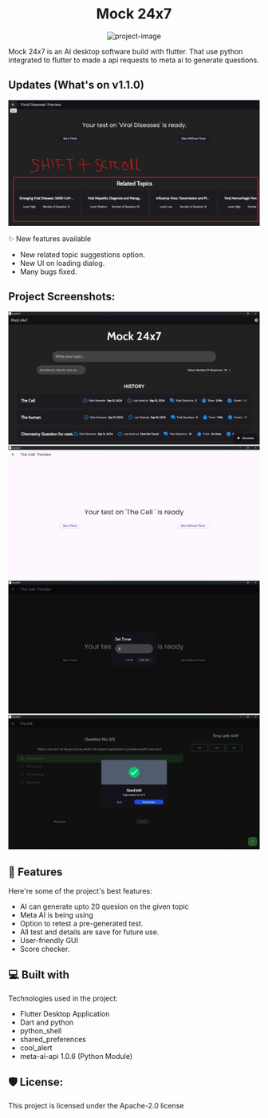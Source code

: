 <h1 align="center" id="title">Mock 24x7</h1>

<p align="center"><img src="https://socialify.git.ci/somnathdashs/Mock-24x7/image?description=1&amp;font=Bitter&amp;language=1&amp;logo=https%3A%2F%2Fgithub.com%2Fsomnathdashs%2FMock-24x7%2Fblob%2Fmain%2FScreenshot%2FMOCK.jpg%3Fraw%3Dtrue&amp;name=1&amp;pattern=Solid&amp;theme=Dark" alt="project-image"></p>

<p id="description">Mock 24x7 is an AI desktop software build with flutter. That use python integrated to flutter to made a api requests to meta ai to generate questions.</p>

## Updates (What's on v1.1.0)
<img src="https://github.com/somnathdashs/Mock-24x7/blob/main/Screenshot/Screenshot%202024-09-22%20123450.png?raw=true" alt="update-screenshot">

✨ New features available
*  New related topic suggestions option.
*  New UI on loading dialog.
*  Many bugs fixed.

<h2>Project Screenshots:</h2>

<img src="https://github.com/somnathdashs/Mock-24x7/blob/main/Screenshot/5.png?raw=true" alt="project-screenshot" >

<img src="https://github.com/somnathdashs/Mock-24x7/blob/main/Screenshot/4.png?raw=true" alt="project-screenshot" >

<img src="https://github.com/somnathdashs/Mock-24x7/blob/main/Screenshot/3.png?raw=true" alt="project-screenshot">

<img src="https://github.com/somnathdashs/Mock-24x7/blob/main/Screenshot/1.png?raw=true" alt="project-screenshot" >

  
  
<h2>🧐 Features</h2>

Here're some of the project's best features:

*   AI can generate upto 20 quesion on the given topic
*   Meta AI is being using
*   Option to retest a pre-generated test.
*   All test and details are save for future use.
*   User-friendly GUI
*   Score checker.

  
  
<h2>💻 Built with</h2>

Technologies used in the project:

*   Flutter Desktop Application
*   Dart and python
*   python\_shell
*   shared\_preferences
*   cool\_alert
*   meta-ai-api 1.0.6 (Python Module)

<h2>🛡️ License:</h2>

This project is licensed under the Apache-2.0 license

